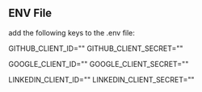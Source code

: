 ## ENV File

add the following keys to the .env file:

GITHUB_CLIENT_ID=""
GITHUB_CLIENT_SECRET=""

GOOGLE_CLIENT_ID=""
GOOGLE_CLIENT_SECRET=""

LINKEDIN_CLIENT_ID=""
LINKEDIN_CLIENT_SECRET=""
